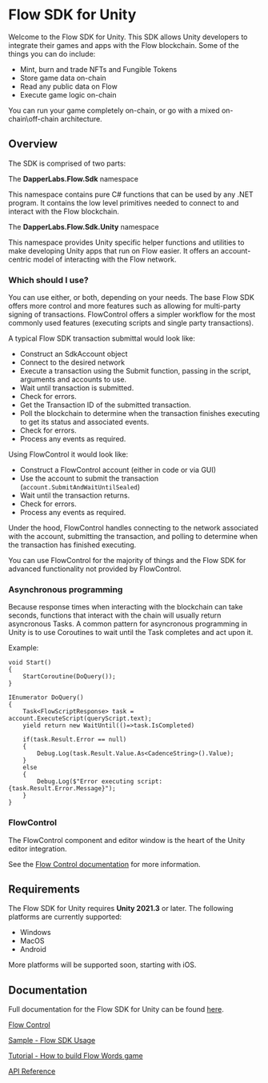 # Flow SDK for Unity

Welcome to the Flow SDK for Unity. This SDK allows Unity developers to integrate their games and apps with the Flow blockchain. Some of the things you can do include: 

- Mint, burn and trade NFTs and Fungible Tokens
- Store game data on-chain
- Read any public data on Flow
- Execute game logic on-chain

You can run your game completely on-chain, or go with a mixed on-chain\off-chain architecture. 

## Overview

The SDK is comprised of two parts:

The **DapperLabs.Flow.Sdk** namespace

This namespace contains pure C# functions that can be used by any .NET program.  It contains the low level primitives needed to connect to and interact with the Flow blockchain.

The **DapperLabs.Flow.Sdk.Unity** namespace

This namespace provides Unity specific helper functions and utilities to make developing Unity apps that run on Flow easier.  It offers an account-centric model of interacting with the Flow network.  

### Which should I use?
You can use either, or both, depending on your needs.
The base Flow SDK offers more control and more features such as allowing for multi-party signing of transactions.
FlowControl offers a simpler workflow for the most commonly used features (executing scripts and single party transactions).

A typical Flow SDK transaction submittal would look like:

- Construct an SdkAccount object
- Connect to the desired network
- Execute a transaction using the Submit function, passing in the script, arguments and accounts to use.
- Wait until transaction is submitted.
- Check for errors.
- Get the Transaction ID of the submitted transaction.
- Poll the blockchain to determine when the transaction finishes executing to get its status and associated events.
- Check for errors.
- Process any events as required.

Using FlowControl it would look like:

- Construct a FlowControl account (either in code or via GUI)
- Use the account to submit the transaction (`account.SubmitAndWaitUntilSealed`)
- Wait until the transaction returns.
- Check for errors.
- Process any events as required.

Under the hood, FlowControl handles connecting to the network associated with the account, submitting the transaction, and polling to determine when the transaction has finished executing.

You can use FlowControl for the majority of things and the Flow SDK for advanced functionality not provided by FlowControl.   

### Asynchronous programming
Because response times when interacting with the blockchain can take seconds, functions that interact with the chain will usually return asyncronous Tasks.  A common pattern for asyncronous programming in Unity is to use Coroutines to wait until the Task completes and act upon it.

Example:

```
void Start()
{
    StartCoroutine(DoQuery());
}

IEnumerator DoQuery()
{
    Task<FlowScriptResponse> task = account.ExecuteScript(queryScript.text);
    yield return new WaitUntil(()=>task.IsCompleted)
    
    if(task.Result.Error == null)
    {
        Debug.Log(task.Result.Value.As<CadenceString>().Value);
    }
    else
    {
        Debug.Log($"Error executing script: {task.Result.Error.Message}");
    }
}
```

### FlowControl

The FlowControl component and editor window is the heart of the Unity editor integration.  

See the [Flow Control documentation](https://developers.flow.com/tools/unity-sdk/guides/flow-control) for more information.

## Requirements

The Flow SDK for Unity requires **Unity 2021.3** or later. The following platforms are currently supported: 

- Windows
- MacOS
- Android

More platforms will be supported soon, starting with iOS. 

## Documentation

Full documentation for the Flow SDK for Unity can be found [here](https://developers.flow.com/tools/unity-sdk). 

[Flow Control](https://developers.flow.com/tools/unity-sdk/guides/flow-control)

[Sample - Flow SDK Usage](https://developers.flow.com/tools/unity-sdk/samples/ui-usage)

[Tutorial - How to build Flow Words game](https://developers.flow.com/tools/unity-sdk/samples/flow-words-tutorial)

[API Reference](https://unity-flow-sdk-api-docs.vercel.app/)